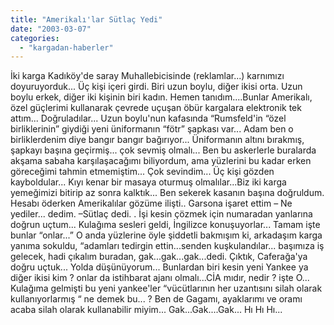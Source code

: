 ```yaml
---
title: "Amerikalı'lar Sütlaç Yedi"
date: "2003-03-07"
categories: 
  - "kargadan-haberler"
---
```


İki karga Kadıköy'de saray Muhallebicisinde (reklamlar...) karnımızı doyuruyorduk... Üç kişi içeri girdi. Biri uzun boylu, diğer ikisi orta. Uzun boylu erkek, diğer iki kişinin biri kadın. Hemen tanıdım....Bunlar Amerikalı, özel güçlerimi kullanarak çevrede uçuşan öbür kargalara elektronik tek attım... Doğruladılar... Uzun boylu'nun kafasında “Rumsfeld'in “özel birliklerinin” giydiği yeni üniformanın “fötr” şapkası var... Adam ben o birliklerdenim diye bangır bangır bağırıyor... Üniformanın altını bırakmış, şapkayı başına geçirmiş... çok sevmiş olmalı... Ben bu askerlerle buralarda akşama sabaha karşılaşacağımı biliyordum, ama yüzlerini bu kadar erken göreceğimi tahmin etmemiştim... Çok sevindim... Üç kişi gözden kayboldular... Kıyı kenar bir masaya oturmuş olmalılar...Biz iki karga yemeğimizi bitirip az sonra kalktık... Ben sekerek kasanın başına doğruldum. Hesabı öderken Amerikalılar gözüme ilişti.. Garsona işaret ettim – Ne yediler... dedim. –Sütlaç dedi. . İşi kesin çözmek için numaradan yanlarına doğrun uçtum... Kulağıma sesleri geldi, İngilizce konuşuyorlar... Tamam işte bunlar “onlar...” O anda yüzlerine öyle şiddetli bakmışım ki, arkadaşım karga yanıma sokuldu, “adamları tedirgin ettin...senden kuşkulandılar... başımıza iş gelecek, hadi çıkalım buradan, gak...gak...gak...dedi. Çıktık, Caferağa'ya doğru uçtuk... Yolda düşünüyorum... Bunlardan biri kesin yeni Yankee ya diğer ikisi kim ? onlar da istihbarat ajanı olmalı...CİA mıdır, nedir ? işte O... Kulağıma gelmişti bu yeni yankee'ler “vücütlarının her uzantısını silah olarak kullanıyorlarmış “ ne demek bu... ? Ben de Gagamı, ayaklarımı ve oramı acaba silah olarak kullanabilir miyim... Gak...Gak....Gak... Hı Hı Hı...
